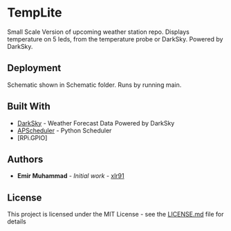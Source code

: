 # TempLite

Small Scale Version of upcoming weather station repo.
Displays temperature on 5 leds, from the temperature probe or DarkSky.
Powered by DarkSky. 




## Deployment

Schematic shown in Schematic folder. Runs by running main. 

## Built With

* [DarkSky](https://darksky.net/) - Weather Forecast Data Powered by DarkSky
* [APScheduler](https://apscheduler.readthedocs.io/en/stable/) - Python Scheduler
* [RPi.GPIO]



## Authors

* **Emir Muhammad** - *Initial work* - [xlr91](https://github.com/xlr91)

## License

This project is licensed under the MIT License - see the [LICENSE.md](LICENSE.md) file for details

